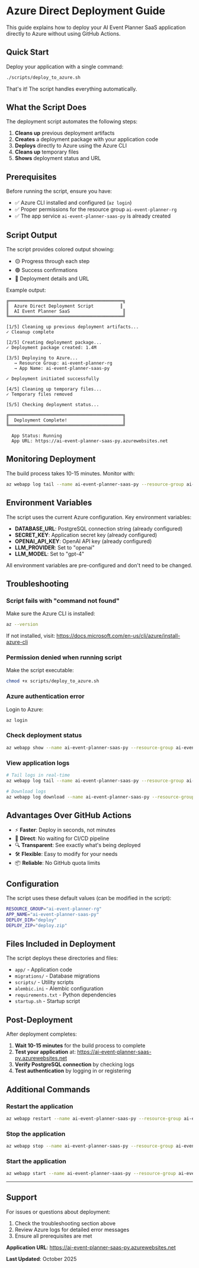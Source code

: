 # Azure Direct Deployment Guide

This guide explains how to deploy your AI Event Planner SaaS application directly to Azure without using GitHub Actions.

## Quick Start

Deploy your application with a single command:

```bash
./scripts/deploy_to_azure.sh
```

That's it! The script handles everything automatically.

## What the Script Does

The deployment script automates the following steps:

1. **Cleans up** previous deployment artifacts
2. **Creates** a deployment package with your application code
3. **Deploys** directly to Azure using the Azure CLI
4. **Cleans up** temporary files
5. **Shows** deployment status and URL

## Prerequisites

Before running the script, ensure you have:

- ✅ Azure CLI installed and configured (`az login`)
- ✅ Proper permissions for the resource group `ai-event-planner-rg`
- ✅ The app service `ai-event-planner-saas-py` is already created

## Script Output

The script provides colored output showing:

- 🟡 Progress through each step
- 🟢 Success confirmations
- 🔵 Deployment details and URL

Example output:
```
╔═══════════════════════════════════════════╗
║  Azure Direct Deployment Script          ║
║  AI Event Planner SaaS                    ║
╚═══════════════════════════════════════════╝

[1/5] Cleaning up previous deployment artifacts...
✓ Cleanup complete

[2/5] Creating deployment package...
✓ Deployment package created: 1.4M

[3/5] Deploying to Azure...
   → Resource Group: ai-event-planner-rg
   → App Name: ai-event-planner-saas-py

✓ Deployment initiated successfully

[4/5] Cleaning up temporary files...
✓ Temporary files removed

[5/5] Checking deployment status...

╔═══════════════════════════════════════════╗
║  Deployment Complete!                     ║
╚═══════════════════════════════════════════╝

  App Status: Running
  App URL: https://ai-event-planner-saas-py.azurewebsites.net
```

## Monitoring Deployment

The build process takes 10-15 minutes. Monitor with:

```bash
az webapp log tail --name ai-event-planner-saas-py --resource-group ai-event-planner-rg
```

## Environment Variables

The script uses the current Azure configuration. Key environment variables:

- **DATABASE_URL**: PostgreSQL connection string (already configured)
- **SECRET_KEY**: Application secret key (already configured)
- **OPENAI_API_KEY**: OpenAI API key (already configured)
- **LLM_PROVIDER**: Set to "openai"
- **LLM_MODEL**: Set to "gpt-4"

All environment variables are pre-configured and don't need to be changed.

## Troubleshooting

### Script fails with "command not found"

Make sure the Azure CLI is installed:
```bash
az --version
```

If not installed, visit: https://docs.microsoft.com/en-us/cli/azure/install-azure-cli

### Permission denied when running script

Make the script executable:
```bash
chmod +x scripts/deploy_to_azure.sh
```

### Azure authentication error

Login to Azure:
```bash
az login
```

### Check deployment status

```bash
az webapp show --name ai-event-planner-saas-py --resource-group ai-event-planner-rg
```

### View application logs

```bash
# Tail logs in real-time
az webapp log tail --name ai-event-planner-saas-py --resource-group ai-event-planner-rg

# Download logs
az webapp log download --name ai-event-planner-saas-py --resource-group ai-event-planner-rg
```

## Advantages Over GitHub Actions

- ⚡ **Faster**: Deploy in seconds, not minutes
- 🎯 **Direct**: No waiting for CI/CD pipeline
- 🔍 **Transparent**: See exactly what's being deployed
- 🛠️ **Flexible**: Easy to modify for your needs
- 📦 **Reliable**: No GitHub quota limits

## Configuration

The script uses these default values (can be modified in the script):

```bash
RESOURCE_GROUP="ai-event-planner-rg"
APP_NAME="ai-event-planner-saas-py"
DEPLOY_DIR="deploy"
DEPLOY_ZIP="deploy.zip"
```

## Files Included in Deployment

The script deploys these directories and files:

- `app/` - Application code
- `migrations/` - Database migrations
- `scripts/` - Utility scripts
- `alembic.ini` - Alembic configuration
- `requirements.txt` - Python dependencies
- `startup.sh` - Startup script

## Post-Deployment

After deployment completes:

1. **Wait 10-15 minutes** for the build process to complete
2. **Test your application** at: https://ai-event-planner-saas-py.azurewebsites.net
3. **Verify PostgreSQL connection** by checking logs
4. **Test authentication** by logging in or registering

## Additional Commands

### Restart the application
```bash
az webapp restart --name ai-event-planner-saas-py --resource-group ai-event-planner-rg
```

### Stop the application
```bash
az webapp stop --name ai-event-planner-saas-py --resource-group ai-event-planner-rg
```

### Start the application
```bash
az webapp start --name ai-event-planner-saas-py --resource-group ai-event-planner-rg
```

---

## Support

For issues or questions about deployment:

1. Check the troubleshooting section above
2. Review Azure logs for detailed error messages
3. Ensure all prerequisites are met

**Application URL**: https://ai-event-planner-saas-py.azurewebsites.net

**Last Updated**: October 2025
